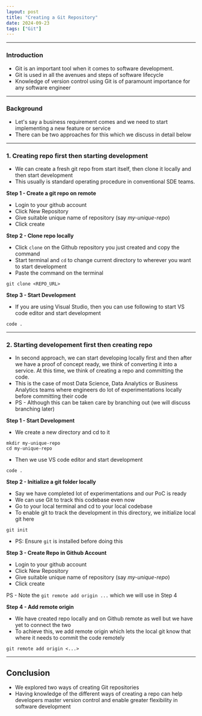 ```yaml
---
layout: post
title: "Creating a Git Repository"
date: 2024-09-23
tags: ["Git"]
---
```


---
### Introduction

- Git is an important tool when it comes to software development.
- Git is used in all the avenues and steps of software lifecycle
- Knowledge of version control using Git is of paramount importance for any software engineer

---
### Background
- Let's say a business requirement comes and we need to start implementing a new feature or service
- There can be two approaches for this which we discuss in detail below

---
### 1. Creating repo first then starting development 
- We can create a fresh git repo from start itself, then clone it locally and then start development
- This usually is standard operating procedure in conventional SDE teams.

**Step 1 - Create a git repo on remote**

- Login to your github account
- Click New Repository
- Give suitable unique name of repository (say _my-unique-repo_)
- Click create

**Step 2 - Clone repo locally**

- Click `clone` on the Github repository you just created and copy the command
- Start terminal and `cd` to change current directory to wherever you want to start development
- Paste the command on the terminal

```
git clone <REPO_URL>
```

**Step 3 - Start Development**

- If you are using Visual Studio, then you can use following to start VS code editor and start development

```
code .
```

---
### 2. Starting developement first then creating repo

- In second approach, we can start developing locally first and then after we have a proof of concept ready, we think of converting it into a service. At this time, we think of creating a repo and committing the code.
- This is the case of most Data Science, Data Analytics or Business Analytics teams where engineers do lot of experimentations locally before committing their code
- PS - Although this can be taken care by branching out (we will discuss branching later)

**Step 1 - Start Development**

- We create a new directory and cd to it

```
mkdir my-unique-repo
cd my-unique-repo
```

- Then we use VS code editor and start development

```
code .
```

**Step 2 - Initialize a git folder locally**

- Say we have completed lot of experimentations and our PoC is ready
- We can use Git to track this codebase even now
- Go to your local terminal and cd to your local codebase
- To enable git to track the development in this directory, we initialize local git here

```
git init
```

- PS: Ensure `git` is installed before doing this

**Step 3 - Create Repo in Github Account**

- Login to your github account
- Click New Repository
- Give suitable unique name of repository (say _my-unique-repo_)
- Click create

PS - Note the `git remote add origin ...` which we will use in Step 4

**Step 4 - Add remote origin**

- We have created repo locally and on Github remote as well but we have yet to connect the two
- To achieve this, we add remote origin which lets the local git know that where it needs to commit the code remotely

```
git remote add origin <...>
```

---
## Conclusion

- We explored two ways of creating Git repositories
- Having knowledge of the different ways of creating a repo can help developers master version control and enable greater flexibility in software development
